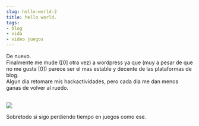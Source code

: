 ```yaml
---
slug: hello-world-2  
title: hello world.  
tags:  
- blog  
- vida  
- video juegos  
---
```

  
De nuevo.   
Finalmente me mude ([0] otra vez) a wordpress ya que (muy a pesar de que no me gusta [0]) parece ser el mas estable y decente de las plataformas de blog.   
Algun dia retomare mis hackactividades, pero cada dia me dan menos ganas de volver al ruedo.   
  
[  
![](http://celeron.55.lt/~celeron55/minetest/images/kulkuvayla2.png)  
](http://celeron.55.lt/~celeron55/minetest/)  
  
Sobretodo si sigo perdiendo tiempo en juegos como ese.   

